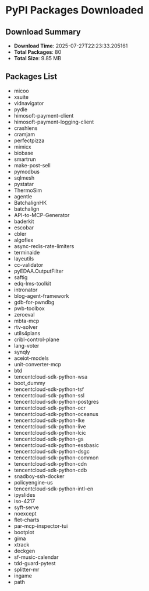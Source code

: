 # PyPI Packages Downloaded

## Download Summary
- **Download Time**: 2025-07-27T22:23:33.205161
- **Total Packages**: 80
- **Total Size**: 9.85 MB

## Packages List
- micoo
- xsuite
- vidnavigator
- pydle
- himosoft-payment-client
- himosoft-payment-logging-client
- crashlens
- cramjam
- perfectpizza
- mimicx
- biobase
- smartrun
- make-post-sell
- pymodbus
- sqlmesh
- pystatar
- ThermoSim
- agentle
- BatchalignHK
- batchalign
- API-to-MCP-Generator
- baderkit
- escobar
- cbler
- algoflex
- async-redis-rate-limiters
- terminaide
- layeutils
- cc-validator
- pyEDAA.OutputFilter
- saftig
- edq-lms-toolkit
- intronator
- blog-agent-framework
- gdb-for-pwndbg
- pwb-toolbox
- zeroeval
- mbta-mcp
- rtv-solver
- utils4plans
- cribl-control-plane
- lang-voter
- synqly
- aceiot-models
- unit-converter-mcp
- btd
- tencentcloud-sdk-python-wsa
- boot_dummy
- tencentcloud-sdk-python-tsf
- tencentcloud-sdk-python-ssl
- tencentcloud-sdk-python-postgres
- tencentcloud-sdk-python-ocr
- tencentcloud-sdk-python-oceanus
- tencentcloud-sdk-python-lke
- tencentcloud-sdk-python-live
- tencentcloud-sdk-python-lcic
- tencentcloud-sdk-python-gs
- tencentcloud-sdk-python-essbasic
- tencentcloud-sdk-python-dsgc
- tencentcloud-sdk-python-common
- tencentcloud-sdk-python-cdn
- tencentcloud-sdk-python-cdb
- snadboy-ssh-docker
- policyengine-us
- tencentcloud-sdk-python-intl-en
- ipyslides
- iso-4217
- syft-serve
- noexcept
- flet-charts
- par-mcp-inspector-tui
- bootplot
- gima
- xtrack
- deckgen
- sf-music-calendar
- tdd-guard-pytest
- splitter-mr
- ingame
- path
